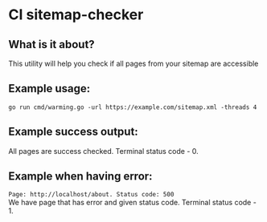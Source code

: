 # CI sitemap-checker

## What is it about?
This utility will help you check if all pages from your sitemap are accessible

## Example usage:
``go run cmd/warming.go -url https://example.com/sitemap.xml -threads 4``

## Example success output:
All pages are success checked.
Terminal status code - 0.

## Example when having error:
``Page: http://localhost/about. Status code: 500``<br>
We have page that has error and given status code.
Terminal status code - 1.